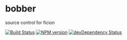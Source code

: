 bobber
======

source control for ficion

[![Build Status](https://secure.travis-ci.org/fishin/bobber.svg)](http://travis-ci.org/fishin/bobber)
[![NPM version](https://badge.fury.io/js/bobber.svg)](http://badge.fury.io/js/bobber)
[![devDependency Status](https://david-dm.org/fishin/bobber/dev-status.svg)](https://david-dm.org/fishin/bobber#info=devDependencies)

